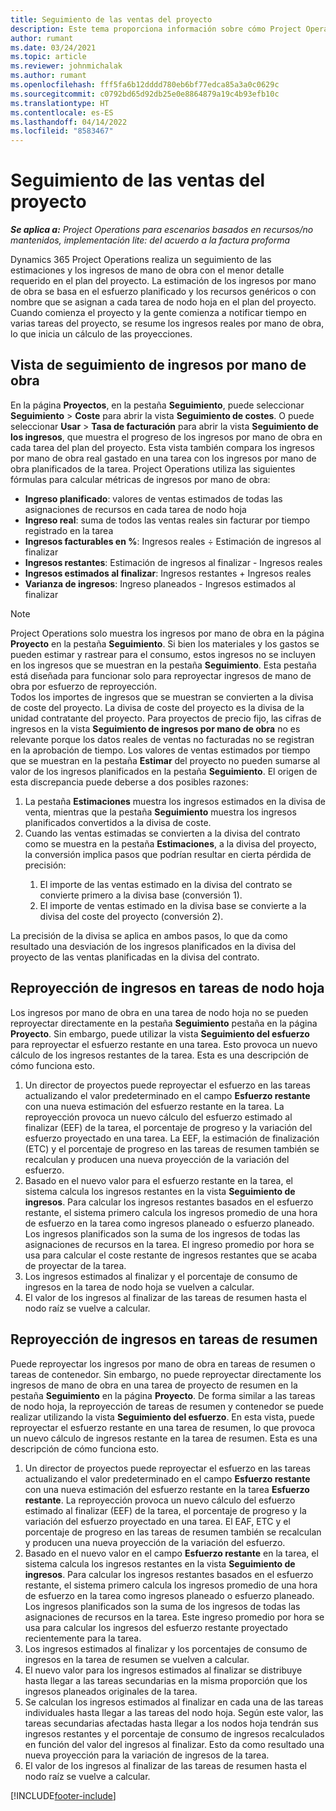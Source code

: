 ```yaml
---
title: Seguimiento de las ventas del proyecto
description: Este tema proporciona información sobre cómo Project Operations realiza un seguimiento de los ingresos de un proyecto.
author: rumant
ms.date: 03/24/2021
ms.topic: article
ms.reviewer: johnmichalak
ms.author: rumant
ms.openlocfilehash: fff5fa6b12dddd780eb6bf77edca85a3a0c0629c
ms.sourcegitcommit: c0792bd65d92db25e0e8864879a19c4b93efb10c
ms.translationtype: HT
ms.contentlocale: es-ES
ms.lasthandoff: 04/14/2022
ms.locfileid: "8583467"
---
```

# <a name="project-sales-tracking"></a>Seguimiento de las ventas del proyecto

_**Se aplica a:** Project Operations para escenarios basados en recursos/no mantenidos, implementación lite: del acuerdo a la factura proforma_

Dynamics 365 Project Operations realiza un seguimiento de las estimaciones y los ingresos de mano de obra con el menor detalle requerido en el plan del proyecto. La estimación de los ingresos por mano de obra se basa en el esfuerzo planificado y los recursos genéricos o con nombre que se asignan a cada tarea de nodo hoja en el plan del proyecto. Cuando comienza el proyecto y la gente comienza a notificar tiempo en varias tareas del proyecto, se resume los ingresos reales por mano de obra, lo que inicia un cálculo de las proyecciones.

## <a name="labor-revenue-tracking-view"></a>Vista de seguimiento de ingresos por mano de obra

En la página **Proyectos**, en la pestaña **Seguimiento**, puede seleccionar **Seguimiento** > **Coste** para abrir la vista **Seguimiento de costes**. O puede seleccionar **Usar** > **Tasa de facturación** para abrir la vista **Seguimiento de los ingresos**, que muestra el progreso de los ingresos por mano de obra en cada tarea del plan del proyecto. Esta vista también compara los ingresos por mano de obra real gastado en una tarea con los ingresos por mano de obra planificados de la tarea. Project Operations utiliza las siguientes fórmulas para calcular métricas de ingresos por mano de obra:

- **Ingreso planificado**: valores de ventas estimados de todas las asignaciones de recursos en cada tarea de nodo hoja
- **Ingreso real**: suma de todos las ventas reales sin facturar por tiempo registrado en la tarea
- **Ingresos facturables en %**: Ingresos reales ÷ Estimación de ingresos al finalizar
- **Ingresos restantes**: Estimación de ingresos al finalizar - Ingresos reales
- **Ingresos estimados al finalizar**: Ingresos restantes + Ingresos reales
- **Varianza de ingresos**: Ingreso planeados - Ingresos estimados al finalizar


> [!NOTE]
> Project Operations solo muestra los ingresos por mano de obra en la página **Proyecto** en la pestaña **Seguimiento**. Si bien los materiales y los gastos se pueden estimar y rastrear para el consumo, estos ingresos no se incluyen en los ingresos que se muestran en la pestaña **Seguimiento**. Esta pestaña está diseñada para funcionar solo para reproyectar ingresos de mano de obra por esfuerzo de reproyección.  
> Todos los importes de ingresos que se muestran se convierten a la divisa de coste del proyecto. La divisa de coste del proyecto es la divisa de la unidad contratante del proyecto. Para proyectos de precio fijo, las cifras de ingresos en la vista **Seguimiento de ingresos por mano de obra** no es relevante porque los datos reales de ventas no facturadas no se registran en la aprobación de tiempo.
> Los valores de ventas estimados por tiempo que se muestran en la pestaña **Estimar** del proyecto no pueden sumarse al valor de los ingresos planificados en la pestaña **Seguimiento**. El origen de esta discrepancia puede deberse a dos posibles razones:
><ol>
   ><li> La pestaña <b>Estimaciones</b> muestra los ingresos estimados en la divisa de venta, mientras que la pestaña <b>Seguimiento</b> muestra los ingresos planificados convertidos a la divisa de coste. </li>
   ><li> Cuando las ventas estimadas se convierten a la divisa del contrato como se muestra en la pestaña <b>Estimaciones</b>, a la divisa del proyecto, la conversión implica pasos que podrían resultar en cierta pérdida de precisión: </li>
><ol>
><li> El importe de las ventas estimado en la divisa del contrato se convierte primero a la divisa base (conversión 1).</li>
><li> El importe de ventas estimado en la divisa base se convierte a la divisa del coste del proyecto (conversión 2). </li>
></ol>
></ol>
> La precisión de la divisa se aplica en ambos pasos, lo que da como resultado una desviación de los ingresos planificados en la divisa del proyecto de las ventas planificadas en la divisa del contrato.
   

## <a name="reprojecting-revenues-on-leaf-node-tasks"></a>Reproyección de ingresos en tareas de nodo hoja

Los ingresos por mano de obra en una tarea de nodo hoja no se pueden reproyectar directamente en la pestaña **Seguimiento** pestaña en la página **Proyecto**. Sin embargo, puede utilizar la vista **Seguimiento del esfuerzo** para reproyectar el esfuerzo restante en una tarea. Esto provoca un nuevo cálculo de los ingresos restantes de la tarea. Esta es una descripción de cómo funciona esto.

1. Un director de proyectos puede reproyectar el esfuerzo en las tareas actualizando el valor predeterminado en el campo **Esfuerzo restante** con una nueva estimación del esfuerzo restante en la tarea. La reproyección provoca un nuevo cálculo del esfuerzo estimado al finalizar (EEF) de la tarea, el porcentaje de progreso y la variación del esfuerzo proyectado en una tarea. La EEF, la estimación de finalización (ETC) y el porcentaje de progreso en las tareas de resumen también se recalculan y producen una nueva proyección de la variación del esfuerzo.
2. Basado en el nuevo valor para el esfuerzo restante en la tarea, el sistema calcula los ingresos restantes en la vista **Seguimiento de ingresos**. Para calcular los ingresos restantes basados en el esfuerzo restante, el sistema primero calcula los ingresos promedio de una hora de esfuerzo en la tarea como ingresos planeado o esfuerzo planeado. Los ingresos planificados son la suma de los ingresos de todas las asignaciones de recursos en la tarea. El ingreso promedio por hora se usa para calcular el coste restante de ingresos restantes que se acaba de proyectar de la tarea.
3. Los ingresos estimados al finalizar y el porcentaje de consumo de ingresos en la tarea de nodo hoja se vuelven a calcular.
4. El valor de los ingresos al finalizar de las tareas de resumen hasta el nodo raíz se vuelve a calcular.

## <a name="reprojecting-revenues-on-summary-tasks"></a>Reproyección de ingresos en tareas de resumen

Puede reproyectar los ingresos por mano de obra en tareas de resumen o tareas de contenedor. Sin embargo, no puede reproyectar directamente los ingresos de mano de obra en una tarea de proyecto de resumen en la pestaña **Seguimiento** en la página **Proyecto**. De forma similar a las tareas de nodo hoja, la reproyección de tareas de resumen y contenedor se puede realizar utilizando la vista **Seguimiento del esfuerzo**. En esta vista, puede reproyectar el esfuerzo restante en una tarea de resumen, lo que provoca un nuevo cálculo de ingresos restante en la tarea de resumen. Esta es una descripción de cómo funciona esto.

1. Un director de proyectos puede reproyectar el esfuerzo en las tareas actualizando el valor predeterminado en el campo **Esfuerzo restante** con una nueva estimación del esfuerzo restante en la tarea **Esfuerzo restante**. La reproyección provoca un nuevo cálculo del esfuerzo estimado al finalizar (EEF) de la tarea, el porcentaje de progreso y la variación del esfuerzo proyectado en una tarea. El EAF, ETC y el porcentaje de progreso en las tareas de resumen también se recalculan y producen una nueva proyección de la variación del esfuerzo.
2. Basado en el nuevo valor en el campo **Esfuerzo restante** en la tarea, el sistema calcula los ingresos restantes en la vista **Seguimiento de ingresos**. Para calcular los ingresos restantes basados en el esfuerzo restante, el sistema primero calcula los ingresos promedio de una hora de esfuerzo en la tarea como ingresos planeado o esfuerzo planeado. Los ingresos planificados son la suma de los ingresos de todas las asignaciones de recursos en la tarea. Este ingreso promedio por hora se usa para calcular los ingresos del esfuerzo restante proyectado recientemente para la tarea.
3. Los ingresos estimados al finalizar y los porcentajes de consumo de ingresos en la tarea de resumen se vuelven a calcular.
4. El nuevo valor para los ingresos estimados al finalizar se distribuye hasta llegar a las tareas secundarias en la misma proporción que los ingresos planeados originales de la tarea.
5. Se calculan los ingresos estimados al finalizar en cada una de las tareas individuales hasta llegar a las tareas del nodo hoja. Según este valor, las tareas secundarias afectadas hasta llegar a los nodos hoja tendrán sus ingresos restantes y el porcentaje de consumo de ingresos recalculados en función del valor del ingresos al finalizar. Esto da como resultado una nueva proyección para la variación de ingresos de la tarea. 
6. El valor de los ingresos al finalizar de las tareas de resumen hasta el nodo raíz se vuelve a calcular.


[!INCLUDE[footer-include](../includes/footer-banner.md)]

